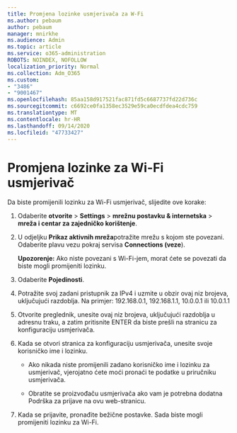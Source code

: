 ```yaml
---
title: Promjena lozinke usmjerivača za W-Fi
ms.author: pebaum
author: pebaum
manager: mnirkhe
ms.audience: Admin
ms.topic: article
ms.service: o365-administration
ROBOTS: NOINDEX, NOFOLLOW
localization_priority: Normal
ms.collection: Adm_O365
ms.custom:
- "3486"
- "9001467"
ms.openlocfilehash: 85aa158d917521fac871fd5c6687737fd22d736c
ms.sourcegitcommit: c6692ce0fa1358ec3529e59ca0ecdfdea4cdc759
ms.translationtype: MT
ms.contentlocale: hr-HR
ms.lasthandoff: 09/14/2020
ms.locfileid: "47733427"
---
```

# <a name="change-your-wi-fi-router-password"></a>Promjena lozinke za Wi-Fi usmjerivač

Da biste promijenili lozinku za Wi-Fi usmjerivač, slijedite ove korake:

1. Odaberite **otvorite**  >  **Settings**  >  **mrežnu postavku & internetska**  >  **mreža i centar za zajedničko korištenje**.

2. U odjeljku **Prikaz aktivnih mreža**potražite mrežu s kojom ste povezani. Odaberite plavu vezu pokraj servisa **Connections (veze**).<br>

   **Upozorenje:** Ako niste povezani s Wi-Fi-jem, morat ćete se povezati da biste mogli promijeniti lozinku.

3. Odaberite **Pojedinosti**.

4. Potražite svoj zadani pristupnik za IPv4 i uzmite u obzir ovaj niz brojeva, uključujući razdoblja. Na primjer: 192.168.0.1, 192.168.1.1, 10.0.0.1 ili 10.0.1.1

5. Otvorite preglednik, unesite ovaj niz brojeva, uključujući razdoblja u adresnu traku, a zatim pritisnite ENTER da biste prešli na stranicu za konfiguraciju usmjerivača.

6. Kada se otvori stranica za konfiguraciju usmjerivača, unesite svoje korisničko ime i lozinku.<br>
   - Ako nikada niste promijenili zadano korisničko ime i lozinku za usmjerivač, vjerojatno ćete moći pronaći te podatke u priručniku usmjerivača.

   - Obratite se proizvođaču usmjerivača ako vam je potrebna dodatna Podrška za prijave na ovu web-stranicu.

7. Kada se prijavite, pronađite bežične postavke. Sada biste mogli promijeniti lozinku za Wi-Fi.
